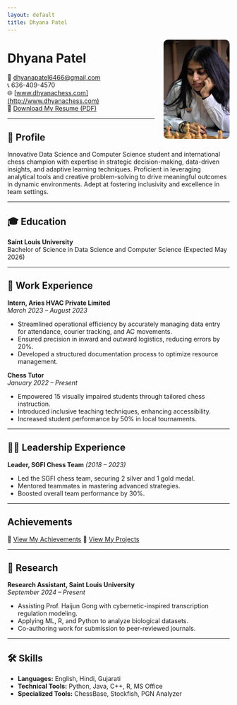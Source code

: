 ```yaml
---
layout: default
title: Dhyana Patel
---
```


<img src="profile.jpg" alt="Dhyana Patel" style="width:150px; float: right; border-radius: 10px; margin-left: 20px; margin-bottom: 20px;" />

# Dhyana Patel  

📧 dhyanapatel6466@gmail.com  
📞 636-409-4570  
🌐 [www.dhyanachess.com](http://www.dhyanachess.com)  
📄 [Download My Resume (PDF)](DhyanaResume.pdf)

---

## 🎯 Profile

Innovative Data Science and Computer Science student and international chess champion with expertise in strategic decision-making, data-driven insights, and adaptive learning techniques. Proficient in leveraging analytical tools and creative problem-solving to drive meaningful outcomes in dynamic environments. Adept at fostering inclusivity and excellence in team settings.

---

## 🎓 Education

**Saint Louis University**  
Bachelor of Science in Data Science and Computer Science (Expected May 2026)

---

## 💼 Work Experience

**Intern, Aries HVAC Private Limited**  
*March 2023 – August 2023*  
- Streamlined operational efficiency by accurately managing data entry for attendance, courier tracking, and AC movements.  
- Ensured precision in inward and outward logistics, reducing errors by 20%.  
- Developed a structured documentation process to optimize resource management.

**Chess Tutor**  
*January 2022 – Present*  
- Empowered 15 visually impaired students through tailored chess instruction.  
- Introduced inclusive teaching techniques, enhancing accessibility.  
- Increased student performance by 50% in local tournaments.

---

## 🧑‍💼 Leadership Experience

**Leader, SGFI Chess Team** *(2018 – 2023)*  
- Led the SGFI chess team, securing 2 silver and 1 gold medal.  
- Mentored teammates in mastering advanced strategies.  
- Boosted overall team performance by 30%.

---

## Achievements
🔗 [View My Achievements](achievements.md)
🔗 [View My Projects](projects.md)

---

## 🔬 Research

**Research Assistant, Saint Louis University**  
*September 2024 – Present*  
- Assisting Prof. Haijun Gong with cybernetic-inspired transcription regulation modeling.  
- Applying ML, R, and Python to analyze biological datasets.  
- Co-authoring work for submission to peer-reviewed journals.

---

## 🛠️ Skills

- **Languages:** English, Hindi, Gujarati  
- **Technical Tools:** Python, Java, C++, R, MS Office  
- **Specialized Tools:** ChessBase, Stockfish, PGN Analyzer  
